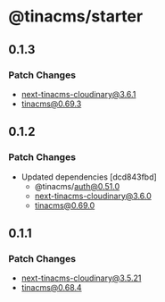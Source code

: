 # @tinacms/starter

## 0.1.3

### Patch Changes

- next-tinacms-cloudinary@3.6.1
- tinacms@0.69.3

## 0.1.2

### Patch Changes

- Updated dependencies [dcd843fbd]
  - @tinacms/auth@0.51.0
  - next-tinacms-cloudinary@3.6.0
  - tinacms@0.69.0

## 0.1.1

### Patch Changes

- next-tinacms-cloudinary@3.5.21
- tinacms@0.68.4
